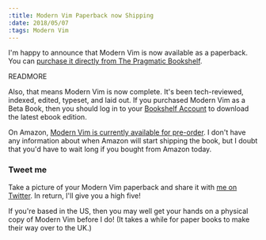 ```yaml
--- 
:title: Modern Vim Paperback now Shipping
:date: 2018/05/07
:tags: Modern Vim
---
```


I'm happy to announce that Modern Vim is now available as a paperback. You can [purchase it directly from The Pragmatic Bookshelf][modvim].

READMORE

Also, that means Modern Vim is now complete.
It's been tech-reviewed, indexed, edited, typeset, and laid out.
If you purchased Modern Vim as a Beta Book, then you should log in to your [Bookshelf Account][bookshelf] to download the latest ebook edition.

On Amazon, [Modern Vim is currently available for pre-order][amazon].
I don't have any information about when Amazon will start shipping the book, but I doubt that you'd have to wait long if you bought from Amazon today.

### Tweet me

Take a picture of your Modern Vim paperback and share it with [me on Twitter][twitter].
In return, I'll give you a high five!

If you're based in the US, then you may well get your hands on a physical copy of Modern Vim before I do!
(It takes a while for paper books to make their way over to the UK.)

[modvim]: https://pragprog.com/book/modvim/modern-vim
[bookshelf]: https://pragprog.com/my_bookshelf
[amazon]: http://a.co/2E7nq4o
[twitter]: https://twitter.com/nelstrom
